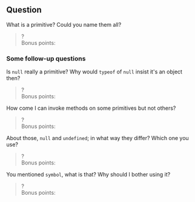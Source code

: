 Question
--------

What is a primitive? Could you name them all?
> ?  
> Bonus points:


### Some follow-up questions
Is `null` really a primitive? Why would `typeof` of `null` insist it's an object then?
> ?  
> Bonus points:

How come I can invoke methods on some primitives but not others?
> ?  
> Bonus points:

About those, `null` and `undefined`; in what way they differ? Which one you use?
> ?  
> Bonus points:

You mentioned `symbol`, what is that? Why should I bother using it?
> ?  
> Bonus points: